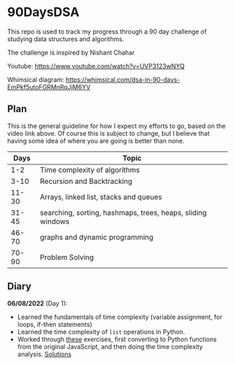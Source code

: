 # 90DaysDSA

This repo is used to track my progress through a 90 day challenge of studying data structures and algorithms. 

The challenge is inspired by Nishant Chahar 

Youtube: https://www.youtube.com/watch?v=UVP3123wNYQ

Whimsical diagram: https://whimsical.com/dsa-in-90-days-EmPkf5utoFGRMnRqJjM6YV

## Plan

This is the general guideline for how I expect my efforts to go, based on the video link above. Of course this is subject to change, but I believe that having some idea of where you are going is better than none.

<table>
    <thead>
        <th>Days</th>
        <th>Topic</th>
    </thead>
    <tbody>
        <tr>
            <td>1-2</td>
            <td>Time complexity of algorithms</td>
        </tr>
        <tr>
            <td>3-10</td>
            <td>Recursion and Backtracking</td>
        </tr>
        <tr>
            <td>11-30</td>
            <td>Arrays, linked list, stacks and queues</td>
        </tr>
        <tr>
            <td>31-45</td>
            <td>searching, sorting, hashmaps, trees, heaps, sliding windows</td>
        </tr>
        <tr>
            <td>46-70</td>
            <td>graphs and dynamic programming</td>
        </tr>
        <tr>
            <td>70-90</td>
            <td>Problem Solving</td>
        </tr>
    </tbody>
</table>

## Diary 

__06/08/2022__ (Day 1):
- Learned the fundamentals of time complexity (variable assignment, for loops, if-then statements)
- Learned the time complexity of `list` operations in Python.
- Worked through [these](https://www.learnhowtoprogram.com/computer-science/big-o-notation-and-binary-trees/big-o-practice) exercises, first converting to Python functions from the original JavaScript, and then doing the time complexity analysis. [Solutions](https://github.com/jakegodsall/90DaysDSA/blob/main/day1/BigOPractice.ipynb)
